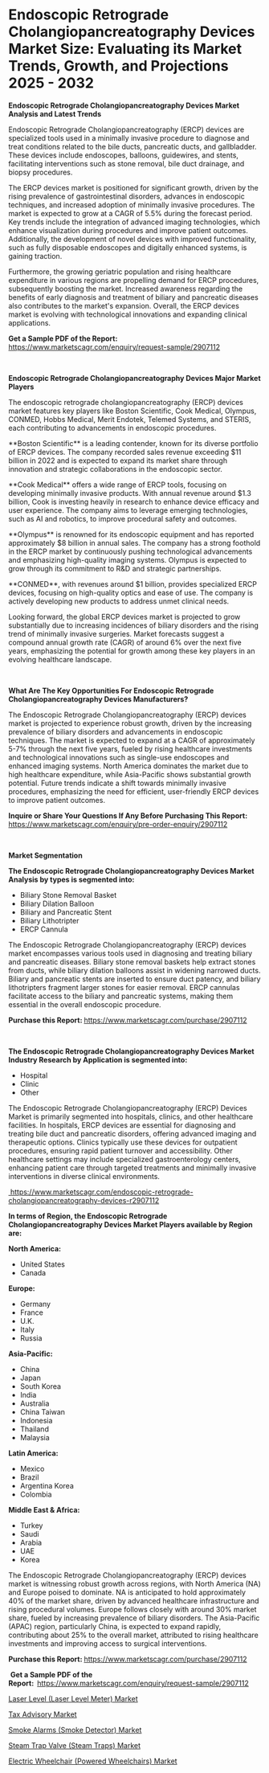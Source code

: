 <p><h1>Endoscopic Retrograde Cholangiopancreatography Devices Market Size: Evaluating its Market Trends, Growth, and Projections 2025 - 2032</h1></p><p><strong>Endoscopic Retrograde Cholangiopancreatography Devices Market Analysis and Latest Trends</strong></p>
<p><p>Endoscopic Retrograde Cholangiopancreatography (ERCP) devices are specialized tools used in a minimally invasive procedure to diagnose and treat conditions related to the bile ducts, pancreatic ducts, and gallbladder. These devices include endoscopes, balloons, guidewires, and stents, facilitating interventions such as stone removal, bile duct drainage, and biopsy procedures.</p><p>The ERCP devices market is positioned for significant growth, driven by the rising prevalence of gastrointestinal disorders, advances in endoscopic techniques, and increased adoption of minimally invasive procedures. The market is expected to grow at a CAGR of 5.5% during the forecast period. Key trends include the integration of advanced imaging technologies, which enhance visualization during procedures and improve patient outcomes. Additionally, the development of novel devices with improved functionality, such as fully disposable endoscopes and digitally enhanced systems, is gaining traction. </p><p>Furthermore, the growing geriatric population and rising healthcare expenditure in various regions are propelling demand for ERCP procedures, subsequently boosting the market. Increased awareness regarding the benefits of early diagnosis and treatment of biliary and pancreatic diseases also contributes to the market's expansion. Overall, the ERCP devices market is evolving with technological innovations and expanding clinical applications.</p></p>
<p><strong>Get a Sample PDF of the Report:&nbsp;</strong> <a href="https://www.marketscagr.com/enquiry/request-sample/2907112?utm_campaign=2097&utm_medium=2&utm_source=Github&utm_content=ia&utm_term=12032025&utm_id=endoscopic-retrograde-cholangiopancreatography-devices">https://www.marketscagr.com/enquiry/request-sample/2907112</a></p>
<p>&nbsp;</p>
<p><strong>Endoscopic Retrograde Cholangiopancreatography Devices Major Market Players</strong></p>
<p><p>The endoscopic retrograde cholangiopancreatography (ERCP) devices market features key players like Boston Scientific, Cook Medical, Olympus, CONMED, Hobbs Medical, Merit Endotek, Telemed Systems, and STERIS, each contributing to advancements in endoscopic procedures.</p><p>**Boston Scientific** is a leading contender, known for its diverse portfolio of ERCP devices. The company recorded sales revenue exceeding $11 billion in 2022 and is expected to expand its market share through innovation and strategic collaborations in the endoscopic sector.</p><p>**Cook Medical** offers a wide range of ERCP tools, focusing on developing minimally invasive products. With annual revenue around $1.3 billion, Cook is investing heavily in research to enhance device efficacy and user experience. The company aims to leverage emerging technologies, such as AI and robotics, to improve procedural safety and outcomes.</p><p>**Olympus** is renowned for its endoscopic equipment and has reported approximately $8 billion in annual sales. The company has a strong foothold in the ERCP market by continuously pushing technological advancements and emphasizing high-quality imaging systems. Olympus is expected to grow through its commitment to R&D and strategic partnerships.</p><p>**CONMED**, with revenues around $1 billion, provides specialized ERCP devices, focusing on high-quality optics and ease of use. The company is actively developing new products to address unmet clinical needs.</p><p>Looking forward, the global ERCP devices market is projected to grow substantially due to increasing incidences of biliary disorders and the rising trend of minimally invasive surgeries. Market forecasts suggest a compound annual growth rate (CAGR) of around 6% over the next five years, emphasizing the potential for growth among these key players in an evolving healthcare landscape.</p></p>
<p>&nbsp;</p>
<p><strong>What Are The Key Opportunities For Endoscopic Retrograde Cholangiopancreatography Devices Manufacturers?</strong></p>
<p><p>The Endoscopic Retrograde Cholangiopancreatography (ERCP) devices market is projected to experience robust growth, driven by the increasing prevalence of biliary disorders and advancements in endoscopic techniques. The market is expected to expand at a CAGR of approximately 5-7% through the next five years, fueled by rising healthcare investments and technological innovations such as single-use endoscopes and enhanced imaging systems. North America dominates the market due to high healthcare expenditure, while Asia-Pacific shows substantial growth potential. Future trends indicate a shift towards minimally invasive procedures, emphasizing the need for efficient, user-friendly ERCP devices to improve patient outcomes.</p></p>
<p><strong>Inquire or Share Your Questions If Any Before Purchasing This Report:</strong> <a href="https://www.marketscagr.com/enquiry/pre-order-enquiry/2907112?utm_campaign=2097&utm_medium=2&utm_source=Github&utm_content=ia&utm_term=12032025&utm_id=endoscopic-retrograde-cholangiopancreatography-devices">https://www.marketscagr.com/enquiry/pre-order-enquiry/2907112</a></p>
<p>&nbsp;</p>
<p><strong>Market Segmentation</strong></p>
<p><strong>The Endoscopic Retrograde Cholangiopancreatography Devices Market Analysis by types is segmented into:</strong></p>
<p><ul><li>Biliary Stone Removal Basket</li><li>Biliary Dilation Balloon</li><li>Biliary and Pancreatic Stent</li><li>Biliary Lithotripter</li><li>ERCP Cannula</li></ul></p>
<p><p>The Endoscopic Retrograde Cholangiopancreatography (ERCP) devices market encompasses various tools used in diagnosing and treating biliary and pancreatic diseases. Biliary stone removal baskets help extract stones from ducts, while biliary dilation balloons assist in widening narrowed ducts. Biliary and pancreatic stents are inserted to ensure duct patency, and biliary lithotripters fragment larger stones for easier removal. ERCP cannulas facilitate access to the biliary and pancreatic systems, making them essential in the overall endoscopic procedure.</p></p>
<p><strong>Purchase this Report:&nbsp;</strong><a href="https://www.marketscagr.com/purchase/2907112?utm_campaign=2097&utm_medium=2&utm_source=Github&utm_content=ia&utm_term=12032025&utm_id=endoscopic-retrograde-cholangiopancreatography-devices">https://www.marketscagr.com/purchase/2907112</a></p>
<p>&nbsp;</p>
<p><strong>The Endoscopic Retrograde Cholangiopancreatography Devices Market Industry Research by Application is segmented into:</strong></p>
<p><ul><li>Hospital</li><li>Clinic</li><li>Other</li></ul></p>
<p><p>The Endoscopic Retrograde Cholangiopancreatography (ERCP) Devices Market is primarily segmented into hospitals, clinics, and other healthcare facilities. In hospitals, ERCP devices are essential for diagnosing and treating bile duct and pancreatic disorders, offering advanced imaging and therapeutic options. Clinics typically use these devices for outpatient procedures, ensuring rapid patient turnover and accessibility. Other healthcare settings may include specialized gastroenterology centers, enhancing patient care through targeted treatments and minimally invasive interventions in diverse clinical environments.</p></p>
<p><a href="https://www.marketscagr.com/endoscopic-retrograde-cholangiopancreatography-devices-r2907112?utm_campaign=2097&utm_medium=2&utm_source=Github&utm_content=ia&utm_term=12032025&utm_id=endoscopic-retrograde-cholangiopancreatography-devices">&nbsp;https://www.marketscagr.com/endoscopic-retrograde-cholangiopancreatography-devices-r2907112</a></p>
<p><strong>In terms of Region, the Endoscopic Retrograde Cholangiopancreatography Devices Market Players available by Region are:</strong></p>
<p>
    <p> <strong> North America: </strong>
        <ul>
            <li>United States</li>
            <li>Canada</li>
        </ul>
        </p> 
    <p> <strong> Europe: </strong>
        <ul>
            <li>Germany</li>
            <li>France</li>
            <li>U.K.</li>
            <li>Italy</li>
            <li>Russia</li>
        </ul>
        </p> 
    <p> <strong> Asia-Pacific: </strong>
        <ul>
            <li>China</li>
            <li>Japan</li>
            <li>South Korea</li>
            <li>India</li>
            <li>Australia</li>
            <li>China Taiwan</li>
            <li>Indonesia</li>
            <li>Thailand</li>
            <li>Malaysia</li>
        </ul>
        </p> 
    <p> <strong> Latin America: </strong>
        <ul>
            <li>Mexico</li>
            <li>Brazil</li>
            <li>Argentina Korea</li>
            <li>Colombia</li>
        </ul>
        </p> 
    <p> <strong> Middle East & Africa: </strong>
        <ul>
            <li>Turkey</li>
            <li>Saudi</li>
            <li>Arabia</li>
            <li>UAE</li>
            <li>Korea</li>
        </ul>
    </p>
    </p>
<p><p>The Endoscopic Retrograde Cholangiopancreatography (ERCP) devices market is witnessing robust growth across regions, with North America (NA) and Europe poised to dominate. NA is anticipated to hold approximately 40% of the market share, driven by advanced healthcare infrastructure and rising procedural volumes. Europe follows closely with around 30% market share, fueled by increasing prevalence of biliary disorders. The Asia-Pacific (APAC) region, particularly China, is expected to expand rapidly, contributing about 25% to the overall market, attributed to rising healthcare investments and improving access to surgical interventions.</p></p>
<p><strong>Purchase this Report: </strong><a href="https://www.marketscagr.com/purchase/2907112?utm_campaign=2097&utm_medium=2&utm_source=Github&utm_content=ia&utm_term=12032025&utm_id=endoscopic-retrograde-cholangiopancreatography-devices">https://www.marketscagr.com/purchase/2907112</a></p>
<p>&nbsp;<strong>Get a Sample PDF of the Report:&nbsp;&nbsp;</strong><a href="https://www.marketscagr.com/enquiry/request-sample/2907112?utm_campaign=2097&utm_medium=2&utm_source=Github&utm_content=ia&utm_term=12032025&utm_id=endoscopic-retrograde-cholangiopancreatography-devices">https://www.marketscagr.com/enquiry/request-sample/2907112</a></p>
<p><strong></strong></p>
<p><p><a href="https://github.com/FlorianWolf90/Market-Research-Report-List-1/blob/main/laser-level-laser-level-meter-market.md?utm_campaign=2097&utm_medium=2&utm_source=Github&utm_content=ia&utm_term=12032025&utm_id=endoscopic-retrograde-cholangiopancreatography-devices">Laser Level (Laser Level Meter) Market</a></p><p><a href="https://github.com/lylyparadise/Market-Research-Report-List-6/blob/main/tax-advisory-market.md?utm_campaign=2097&utm_medium=2&utm_source=Github&utm_content=ia&utm_term=12032025&utm_id=endoscopic-retrograde-cholangiopancreatography-devices">Tax Advisory Market</a></p><p><a href="https://github.com/hillsmyung726/Market-Research-Report-List-1/blob/main/smoke-alarms-smoke-detector-market.md?utm_campaign=2097&utm_medium=2&utm_source=Github&utm_content=ia&utm_term=12032025&utm_id=endoscopic-retrograde-cholangiopancreatography-devices">Smoke Alarms (Smoke Detector) Market</a></p><p><a href="https://github.com/pearlinewhite4692/Market-Research-Report-List-1/blob/main/steam-trap-valve-steam-traps-market.md?utm_campaign=2097&utm_medium=2&utm_source=Github&utm_content=ia&utm_term=12032025&utm_id=endoscopic-retrograde-cholangiopancreatography-devices">Steam Trap Valve (Steam Traps) Market</a></p><p><a href="https://github.com/NargisHussain75/Market-Research-Report-List-1/blob/main/electric-wheelchair-powered-wheelchairs-market.md?utm_campaign=2097&utm_medium=2&utm_source=Github&utm_content=ia&utm_term=12032025&utm_id=endoscopic-retrograde-cholangiopancreatography-devices">Electric Wheelchair (Powered Wheelchairs) Market</a></p></p>